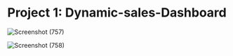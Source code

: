# Project 1: Dynamic-sales-Dashboard


![Screenshot (757)](https://user-images.githubusercontent.com/112122147/187624495-ce57671d-602a-4330-826a-910215789883.png)

![Screenshot (758)](https://user-images.githubusercontent.com/112122147/187624603-3a7afe1b-4e53-4809-9f24-271a401f66d1.png)

